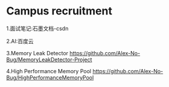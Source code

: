 # Campus recruitment

1.面试笔记:石墨文档-csdn  

2.AI:百度云

3.Memory Leak  Detector
https://github.com/Alex-No-Bug/MemoryLeakDetector-Project

4.High Performance Memory Pool
https://github.com/Alex-No-Bug/HighPerformanceMemoryPool
